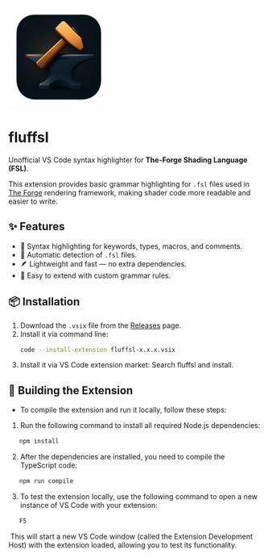 <img src="./res/icon.png" width="200" alt="Icon" />

# fluffsl

Unofficial VS Code syntax highlighter for **The-Forge Shading Language (FSL)**.

This extension provides basic grammar highlighting for `.fsl` files used in [The Forge](https://github.com/ConfettiFX/The-Forge) rendering framework, making shader code more readable and easier to write.

## ✨ Features
- 🎨 Syntax highlighting for keywords, types, macros, and comments.
- 📂 Automatic detection of `.fsl` files.
- 🪶 Lightweight and fast — no extra dependencies.
- 📜 Easy to extend with custom grammar rules.

## 📦 Installation
1. Download the `.vsix` file from the [Releases](./releases) page.
2. Install it via command line:
   ```bash
   code --install-extension fluffsl-x.x.x.vsix
3. Install it via VS Code extension market:
   Search fluffsl and install.
## 🔧 Building the Extension
- To compile the extension and run it locally, follow these steps:
1. Run the following command to install all required Node.js dependencies:
```bash
   npm install
```

2. After the dependencies are installed, you need to compile the TypeScript code:
```bash
   npm run compile
```

3. To test the extension locally, use the following command to open a new instance of VS Code with your extension:
``` bash
   F5
```

​	This will start a new VS Code window (called the Extension Development Host) with the extension loaded, allowing you to test its functionality.